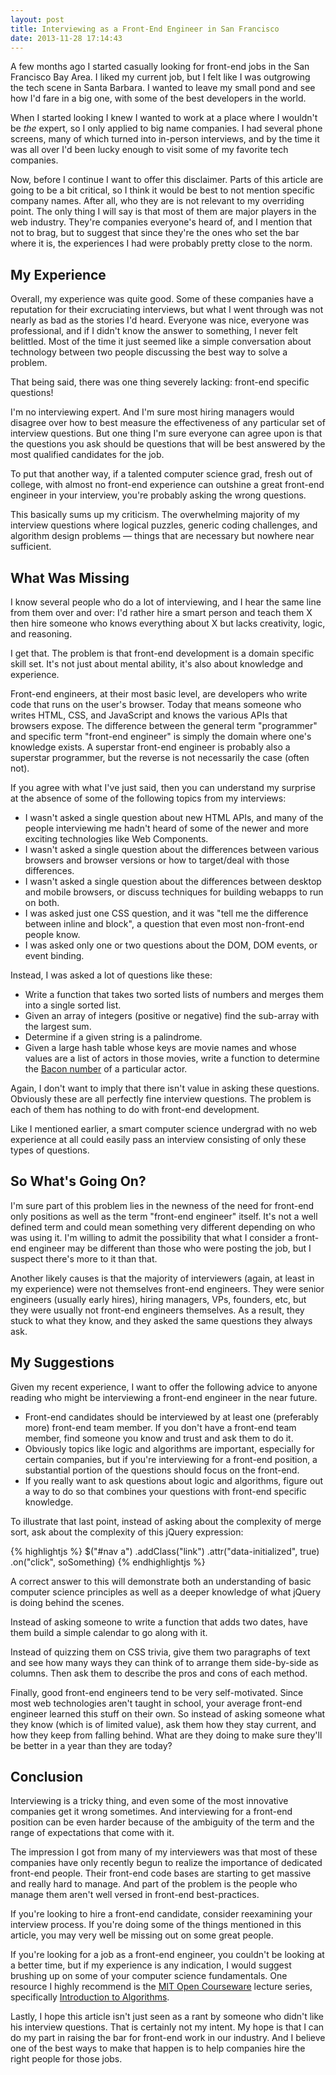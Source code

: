 ```yaml
---
layout: post
title: Interviewing as a Front-End Engineer in San Francisco
date: 2013-11-28 17:14:43
---
```


A few months ago I started casually looking for front-end jobs in the San Francisco Bay Area. I liked my current job, but I felt like I was outgrowing the tech scene in Santa Barbara. I wanted to leave my small pond and see how I'd fare in a big one, with some of the best developers in the world.

When I started looking I knew I wanted to work at a place where I wouldn't be *the* expert, so I only applied to big name companies. I had several phone screens, many of which turned into in-person interviews, and by the time it was all over I'd been lucky enough to visit some of my favorite tech companies.

Now, before I continue I want to offer this disclaimer. Parts of this article are going to be a bit critical, so I think it would be best to not mention specific company names. After all, who they are is not relevant to my overriding point. The only thing I will say is that most of them are major players in the web industry. They're companies everyone's heard of, and I mention that not to brag, but to suggest that since they're the ones who set the bar where it is, the experiences I had were probably pretty close to the norm.

## My Experience

Overall, my experience was quite good. Some of these companies have a reputation for their excruciating interviews, but what I went through was not nearly as bad as the stories I'd heard. Everyone was nice, everyone was professional, and if I didn't know the answer to something, I never felt belittled. Most of the time it just seemed like a simple conversation about technology between two people discussing the best way to solve a problem.

That being said, there was one thing severely lacking: front-end specific questions!

I'm no interviewing expert. And I'm sure most hiring managers would disagree over how to best measure the effectiveness of any particular set of interview questions. But one thing I'm sure everyone can agree upon is that the questions you ask should be questions that will be best answered by the most qualified candidates for the job.

To put that another way, if a talented computer science grad, fresh out of college, with almost no front-end experience can outshine a great front-end engineer in your interview, you're probably asking the wrong questions.

This basically sums up my criticism. The overwhelming majority of my interview questions where logical puzzles, generic coding challenges, and algorithm design problems &mdash; things that are necessary but nowhere near sufficient.

## What Was Missing

I know several people who do a lot of interviewing, and I hear the same line from them over and over: I'd rather hire a smart person and teach them X then hire someone who knows everything about X but lacks creativity, logic, and reasoning.

I get that. The problem is that front-end development is a domain specific skill set. It's not just about mental ability, it's also about knowledge and experience.

Front-end engineers, at their most basic level, are developers who write code that runs on the user's browser. Today that means someone who writes HTML, CSS, and JavaScript and knows the various APIs that browsers expose. The difference between the general term "programmer" and specific term "front-end engineer" is simply the domain where one's knowledge exists. A superstar front-end engineer is probably also a superstar programmer, but the reverse is not necessarily the case (often not).

If you agree with what I've just said, then you can understand my surprise at the absence of some of the following topics from my interviews:

- I wasn't asked a single question about new HTML APIs, and many of the people interviewing me hadn't heard of some of the newer and more exciting technologies like Web Components.
- I wasn't asked a single question about the differences between various browsers and browser versions or how to target/deal with those differences.
- I wasn't asked a single question about the differences between desktop and mobile browsers, or discuss techniques for building webapps to run on both.
- I was asked just one CSS question, and it was "tell me the difference between inline and block", a question that even most non-front-end people know.
- I was asked only one or two questions about the DOM, DOM events, or event binding.

Instead, I was asked a lot of questions like these:

- Write a function that takes two sorted lists of numbers and merges them into a single sorted list.
- Given an array of integers (positive or negative) find the sub-array with the largest sum.
- Determine if a given string is a palindrome.
- Given a large hash table whose keys are movie names and whose values are a list of actors in those movies, write a function to determine the [Bacon number](http://en.wikipedia.org/wiki/Six_Degrees_of_Kevin_Bacon) of a particular actor.

Again, I don't want to imply that there isn't value in asking these questions. Obviously these are all perfectly fine interview questions. The problem is each of them has nothing to do with front-end development.

Like I mentioned earlier, a smart computer science undergrad with no web experience at all could easily pass an interview consisting of only these types of questions.

## So What's Going On?

I'm sure part of this problem lies in the newness of the need for front-end only positions as well as the term "front-end engineer" itself. It's not a well defined term and could mean something very different depending on who was using it. I'm willing to admit the possibility that what I consider a front-end engineer may be different than those who were posting the job, but I suspect there's more to it than that.

Another likely causes is that the majority of interviewers (again, at least in my experience) were not themselves front-end engineers. They were senior engineers (usually early hires), hiring managers, VPs, founders, etc, but they were usually not front-end engineers themselves. As a result, they stuck to what they know, and they asked the same questions they always ask.

## My Suggestions

Given my recent experience, I want to offer the following advice to anyone reading who might be interviewing a front-end engineer in the near future.

- Front-end candidates should be interviewed by at least one (preferably more) front-end team member. If you don't have a front-end team member, find someone you know and trust and ask them to do it.
- Obviously topics like logic and algorithms are important, especially for certain companies, but if you're interviewing for a front-end position, a substantial portion of the questions should focus on the front-end.
- If you really want to ask questions about logic and algorithms, figure out a way to do so that combines your questions with front-end specific knowledge.

To illustrate that last point, instead of asking about the complexity of merge sort, ask about the complexity of this jQuery expression:

{% highlightjs %}
$("#nav a")
  .addClass("link")
  .attr("data-initialized", true)
  .on("click", soSomething)
{% endhighlightjs %}

A correct answer to this will demonstrate both an understanding of basic computer science principles as well as a deeper knowledge of what jQuery is doing behind the scenes.

Instead of asking someone to write a function that adds two dates, have them build a simple calendar to go along with it.

Instead of quizzing them on CSS trivia, give them two paragraphs of text and see how many ways they can think of to arrange them side-by-side as columns. Then ask them to describe the pros and cons of each method.

Finally, good front-end engineers tend to be very self-motivated. Since most web technologies aren't taught in school, your average front-end engineer learned this stuff on their own. So instead of asking someone what they know (which is of limited value), ask them how they stay current, and how they keep from falling behind. What are they doing to make sure they'll be better in a year than they are today?

## Conclusion

Interviewing is a tricky thing, and even some of the most innovative companies get it wrong sometimes. And interviewing for a front-end position can be even harder because of the ambiguity of the term and the range of expectations that come with it.

The impression I got from many of my interviewers was that most of these companies have only recently begun to realize the importance of dedicated front-end people. Their front-end code bases are starting to get massive and really hard to manage. And part of the problem is the people who manage them aren't well versed in front-end best-practices.

If you're looking to hire a front-end candidate, consider reexamining your interview process. If you're doing some of the things mentioned in this article, you may very well be missing out on some great people.

If you're looking for a job as a front-end engineer, you couldn't be looking at a better time, but if my experience is any indication, I would suggest brushing up on some of your computer science fundamentals. One resource I highly recommend is the [MIT Open Courseware](http://ocw.mit.edu/courses/electrical-engineering-and-computer-science/) lecture series, specifically [Introduction to Algorithms](http://ocw.mit.edu/courses/electrical-engineering-and-computer-science/6-006-introduction-to-algorithms-fall-2011/).

Lastly, I hope this article isn't just seen as a rant by someone who didn't like his interview questions. That is certainly not my intent. My hope is that I can do my part in raising the bar for front-end work in our industry. And I believe one of the best ways to make that happen is to help companies hire the right people for those jobs.
